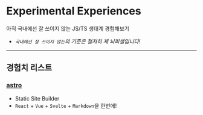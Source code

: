 # Experimental Experiences

아직 국내에선 잘 쓰이지 않는 JS/TS 생태계 경험해보기

- _`국내에선 잘 쓰이지 않는`의 기준은 철저히 제 뇌피셜입니다!_

---

## 경험치 리스트

### [astro](./astro)

- Static Site Builder
- `React` + `Vue` + `Svelte` + `Markdown`을 한번에!
